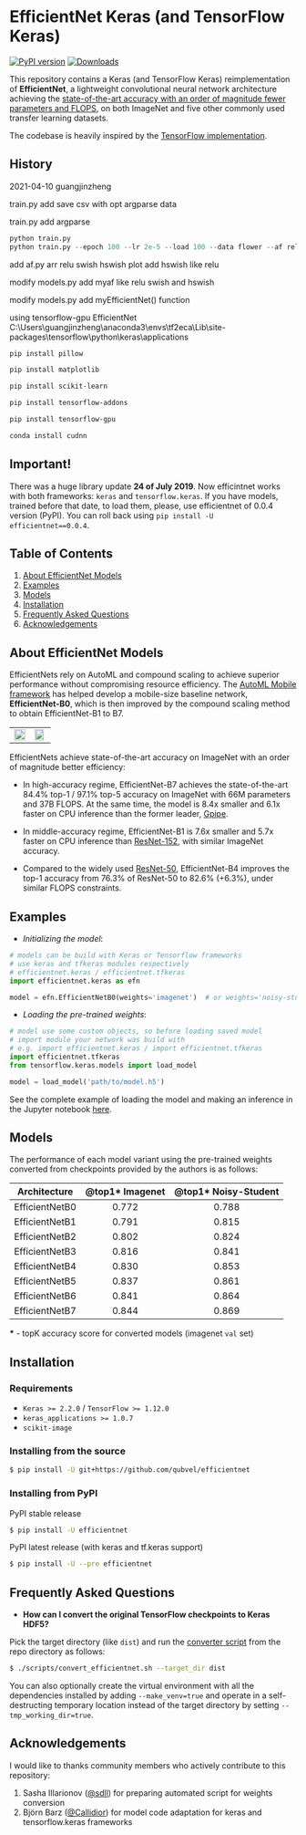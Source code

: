 # EfficientNet Keras (and TensorFlow Keras)

[![PyPI version](https://badge.fury.io/py/efficientnet.svg)](https://badge.fury.io/py/efficientnet) [![Downloads](https://pepy.tech/badge/efficientnet/month)](https://pepy.tech/project/efficientnet/month)

This repository contains a Keras (and TensorFlow Keras) reimplementation of **EfficientNet**, a lightweight convolutional neural network architecture achieving the [state-of-the-art accuracy with an order of magnitude fewer parameters and FLOPS](https://arxiv.org/abs/1905.11946), on both ImageNet and
five other commonly used transfer learning datasets.

The codebase is heavily inspired by the [TensorFlow implementation](https://github.com/tensorflow/tpu/tree/master/models/official/efficientnet).

## History
2021-04-10 guangjinzheng 

train.py add save csv with opt argparse data

train.py add argparse 

``` python
python train.py 
python train.py --epoch 100 --lr 2e-5 --load 100 --data flower --af relu --at se --batch_size 32 --img_size 224
```

add af.py  arr relu swish hswish plot  add hswish like relu

modify models.py add myaf like relu swish and hswish

modify models.py add myEfficientNet() function

using tensorflow-gpu EfficientNet C:\Users\guangjinzheng\anaconda3\envs\tf2eca\Lib\site-packages\tensorflow\python\keras\applications

```bash
pip install pillow

pip install matplotlib

pip install scikit-learn

pip install tensorflow-addons

pip install tensorflow-gpu

conda install cudnn
```

## Important!
There was a huge library update **24 of July 2019**. Now efficintnet works with both frameworks: `keras` and `tensorflow.keras`.
If you have models, trained before that date, to load them, please, use efficientnet of 0.0.4 version (PyPI). You can roll back using `pip install -U efficientnet==0.0.4`.

## Table of Contents

 1. [About EfficientNet Models](#about-efficientnet-models)
 2. [Examples](#examples)
 3. [Models](#models)
 4. [Installation](#installation)
 5. [Frequently Asked Questions](#frequently-asked-questions)
 6. [Acknowledgements](#acknowledgements)

## About EfficientNet Models

EfficientNets rely on AutoML and compound scaling to achieve superior performance without compromising resource efficiency. The [AutoML Mobile framework](https://ai.googleblog.com/2018/08/mnasnet-towards-automating-design-of.html) has helped develop a mobile-size baseline network, **EfficientNet-B0**, which is then improved by the compound scaling method  to obtain EfficientNet-B1 to B7.

<table border="0">
<tr>
    <td>
    <img src="https://raw.githubusercontent.com/tensorflow/tpu/master/models/official/efficientnet/g3doc/params.png" width="100%" />
    </td>
    <td>
    <img src="https://raw.githubusercontent.com/tensorflow/tpu/master/models/official/efficientnet/g3doc/flops.png", width="90%" />
    </td>
</tr>
</table>

EfficientNets achieve state-of-the-art accuracy on ImageNet with an order of magnitude better efficiency:

* In high-accuracy regime, EfficientNet-B7 achieves the state-of-the-art 84.4% top-1 / 97.1% top-5 accuracy on ImageNet with 66M parameters and 37B FLOPS. At the same time, the model is 8.4x smaller and 6.1x faster on CPU inference than the former leader, [Gpipe](https://arxiv.org/abs/1811.06965).

* In middle-accuracy regime, EfficientNet-B1 is 7.6x smaller and 5.7x faster on CPU inference than [ResNet-152](https://arxiv.org/abs/1512.03385), with similar ImageNet accuracy.

* Compared to the widely used [ResNet-50](https://arxiv.org/abs/1512.03385), EfficientNet-B4 improves the top-1 accuracy from 76.3% of ResNet-50 to 82.6% (+6.3%), under similar FLOPS constraints.

## Examples

* *Initializing the model*:

```python
# models can be build with Keras or Tensorflow frameworks
# use keras and tfkeras modules respectively
# efficientnet.keras / efficientnet.tfkeras
import efficientnet.keras as efn 

model = efn.EfficientNetB0(weights='imagenet')  # or weights='noisy-student'

```

* *Loading the pre-trained weights*:

```python
# model use some custom objects, so before loading saved model
# import module your network was build with
# e.g. import efficientnet.keras / import efficientnet.tfkeras
import efficientnet.tfkeras
from tensorflow.keras.models import load_model

model = load_model('path/to/model.h5')
```

See the complete example of loading the model and making an inference in the Jupyter notebook [here](https://github.com/qubvel/efficientnet/blob/master/examples/inference_example.ipynb).

## Models

The performance of each model variant using the pre-trained weights converted from checkpoints provided by the authors is as follows:

| Architecture   | @top1* Imagenet| @top1* Noisy-Student| 
| -------------- | :----: |:---:|
| EfficientNetB0 | 0.772  |0.788|
| EfficientNetB1 | 0.791  |0.815|
| EfficientNetB2 | 0.802  |0.824|
| EfficientNetB3 | 0.816  |0.841|
| EfficientNetB4 | 0.830  |0.853|
| EfficientNetB5 | 0.837  |0.861|
| EfficientNetB6 | 0.841  |0.864|
| EfficientNetB7 | 0.844  |0.869|

**\*** - topK accuracy score for converted models (imagenet `val` set)

## Installation

### Requirements

* `Keras >= 2.2.0` / `TensorFlow >= 1.12.0`
* `keras_applications >= 1.0.7`
* `scikit-image`

### Installing from the source

```bash
$ pip install -U git+https://github.com/qubvel/efficientnet
```

### Installing from PyPI

PyPI stable release

```bash
$ pip install -U efficientnet
```

PyPI latest release (with keras and tf.keras support)

```bash
$ pip install -U --pre efficientnet
```

## Frequently Asked Questions

* **How can I convert the original TensorFlow checkpoints to Keras HDF5?**

Pick the target directory (like `dist`) and run the [converter script](./scripts) from the repo directory as follows:

```bash
$ ./scripts/convert_efficientnet.sh --target_dir dist
```

You can also optionally create the virtual environment with all the dependencies installed by adding `--make_venv=true` and operate in a self-destructing temporary location instead of the target directory by setting `--tmp_working_dir=true`.

## Acknowledgements
I would like to thanks community members who actively contribute to this repository:

1) Sasha Illarionov ([@sdll](https://github.com/sdll)) for preparing automated script for weights conversion
2) Björn Barz ([@Callidior](https://github.com/Callidior)) for model code adaptation for keras and tensorflow.keras frameworks 
